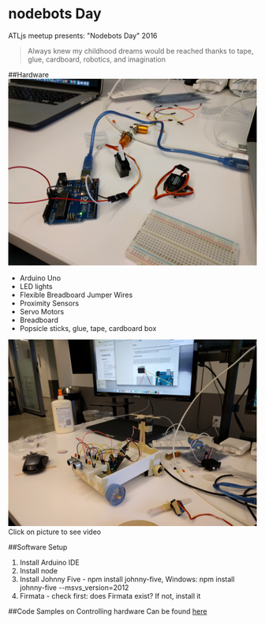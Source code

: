 # nodebots Day
ATLjs meetup presents: "Nodebots Day" 2016

> Always knew my childhood dreams would be reached thanks to tape, glue, cardboard, robotics, and imagination

##Hardware
![picture](arduinouno.jpg)
* Arduino Uno
* LED lights
* Flexible Breadboard Jumper Wires
* Proximity Sensors
* Servo Motors
* Breadboard
* Popsicle sticks, glue, tape, cardboard box

[![picture](coptercar.jpg)](https://twitter.com/airportyh/status/774699300538445824 "HAL-l0 Cam in action - Click to Watch!")
Click on picture to see video

##Software Setup
1. Install Arduino IDE
2. Install node 
3. Install Johnny Five - npm install johnny-five, Windows: npm install johnny-five --msvs_version=2012
4. Firmata - check first: does Firmata exist? If not, install it

##Code Samples on Controlling hardware
Can be found [here](http://johnny-five.io/)
